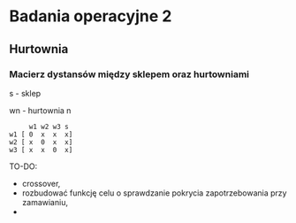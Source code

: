 # Badania operacyjne 2
## Hurtownia

### Macierz dystansów między sklepem oraz hurtowniami
s - sklep

wn - hurtownia n

         w1 w2 w3 s
    w1 [ 0  x  x  x]
    w2 [ x  0  x  x]
    w3 [ x  x  0  x]

TO-DO:
- crossover,
- rozbudować funkcję celu o sprawdzanie pokrycia zapotrzebowania przy zamawianiu,
- 